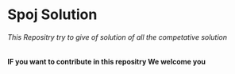 <h1>Spoj Solution</h1>


<h6>This Repositry try to give of solution of all the competative solution </h6>


<h4>IF you want to contribute in this repositry We welcome you</h4>
